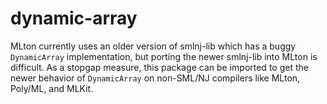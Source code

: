 dynamic-array
=============

MLton currently uses an older version of smlnj-lib which has a buggy `DynamicArray` implementation,
but porting the newer smlnj-lib into MLton is difficult. As a stopgap measure, this package can be
imported to get the newer behavior of `DynamicArray` on non-SML/NJ compilers like MLton, Poly/ML, and MLKit.